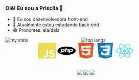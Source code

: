 ### Oiê! Eu sou a Priscila 👋





- 🔭 Eu sou desenvolvedora front-end
- 🌱 Atualmente estou estudando back-end
- 😄 Pronomes: ela/dela

 <img alt="my stats" align="left"  width="47%" src="https://github-readme-stats.vercel.app/api?username=priscilanascp"/>

<img alt="top langs" align="left"  width="37%"  src="https://github-readme-stats.vercel.app/api/top-langs/?username=priscilanascp&layout=compact"/>


<div align="center"><br>
  <img align="center" alt="Js" height="50" width="57" src="https://raw.githubusercontent.com/devicons/devicon/master/icons/javascript/javascript-plain.svg">
  <img align="center" alt="PHP" height="50" width="57" src="https://raw.githubusercontent.com/devicons/devicon/master/icons/php/php-plain.svg">
  <img align="center" alt="HTML" height="50" width="57" src="https://raw.githubusercontent.com/devicons/devicon/master/icons/html5/html5-original.svg">
  <img align="center" alt="CSS" height="50" width="57" src="https://raw.githubusercontent.com/devicons/devicon/master/icons/css3/css3-original.svg">
   <img align="center" alt="React" height="50" width="57" src="https://raw.githubusercontent.com/devicons/devicon/master/icons/react/react-original.svg">

</div>



<div align="center"><br><br>
  <a href="https://instagram.com/priscilanascp" target="_blank"><img src="https://img.shields.io/badge/-Instagram-%23E4405F?style=for-the-badge&logo=instagram&logoColor=white" target="_blank"></a>
<a href = "mailto:priscilanascp93@gmail.com"><img src="https://img.shields.io/badge/-Gmail-%23333?style=for-the-badge&logo=gmail&logoColor=white" target="_blank"></a>
  <a href="https://www.linkedin.com/in/priscilanascp" target="_blank"><img src="https://img.shields.io/badge/-LinkedIn-%230077B5?style=for-the-badge&logo=linkedin&logoColor=white" target="_blank"></a> 
  
</div>
